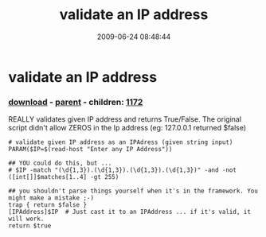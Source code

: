 ﻿---
pid:            1171
poster:         Joel Bennett
title:          validate an IP address
date:           2009-06-24 08:48:44
format:         posh
parent:         1170
parent:         1170
children:       1172
---

# validate an IP address

### [download](1171.ps1) - [parent](1170.md) - children: [1172](1172.md)

REALLY validates given IP address and returns True/False.  The original script didn't allow ZEROS in the Ip address (eg: 127.0.0.1 returned $false)


```posh
# validate given IP address as an IPAdress (given string input)
PARAM($IP=$(read-host "Enter any IP Address"))

## YOU could do this, but ...
# $IP -match "(\d{1,3}).(\d{1,3}).(\d{1,3}).(\d{1,3})" -and -not ([int[]]$matches[1..4] -gt 255)

## you shouldn't parse things yourself when it's in the framework. You might make a mistake ;-)
trap { return $false }
[IPAddress]$IP  # Just cast it to an IPAddress ... if it's valid, it will work.
return $true
```
